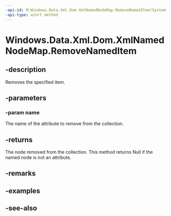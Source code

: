 ----api-id: M:Windows.Data.Xml.Dom.XmlNamedNodeMap.RemoveNamedItem(System.String)
-api-type: winrt method
---<!-- Method syntaxpublic Windows.Data.Xml.Dom.IXmlNode RemoveNamedItem(System.String name)--># Windows.Data.Xml.Dom.XmlNamedNodeMap.RemoveNamedItem## -descriptionRemoves the specified item.## -parameters### -param nameThe name of the attribute to remove from the collection.## -returnsThe node removed from the collection. This method returns Null if the named node is not an attribute.## -remarks## -examples## -see-also